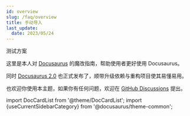 ```yaml
---
id: overview
slug: /faq/overview
title: 手动导入
last_update:
  date: 2023/05/24
---
```


测试方案


这里是本人对 [Docusaurus](https://docusaurus.io/) 的魔改指南，帮助使用者更好使用 Docusaurus。

同时 [Docusaurus 2.0](https://docusaurus.io/zh-CN/blog/2022/08/01/announcing-docusaurus-2.0) 也正式发布了，顺带升级依赖与重构项目使其易懂易用。

也欢迎你使用本主题，如果你有任何问题，欢迎在 [GitHub Discussions](https://github.com/kuizuo/blog/discussions) 提出。

import DocCardList from '@theme/DocCardList'; import {useCurrentSidebarCategory} from '@docusaurus/theme-common';

<DocCardList items={useCurrentSidebarCategory().items}/>
